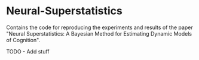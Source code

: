 # Neural-Superstatistics
Contains the code for reproducing the experiments and results of the paper "Neural Superstatistics: A Bayesian Method for Estimating Dynamic Models of Cognition".

TODO - Add stuff
